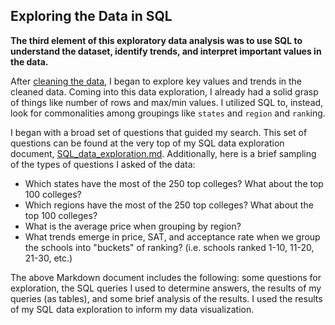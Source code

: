 ## Exploring the Data in SQL

**The third element of this exploratory data analysis was to use SQL to understand the dataset, identify trends, and interpret important values in the data.**

After [cleaning the data](https://github.com/eseylar/PortfolioProjects/tree/main/TopCollegesAnalysis/SQLDataCleaning), I began to explore key values and trends in the cleaned data. Coming into this data exploration, I already had a solid grasp of things like number of rows and max/min values. I utilized SQL to, instead, look for commonalities among groupings like `states` and `region` and `rank`ing.

I began with a broad set of questions that guided my search. This set of questions can be found at the very top of my SQL data exploration document, [SQL_data_exploration.md](https://github.com/eseylar/PortfolioProjects/blob/main/TopCollegesAnalysis/SQLDataExploration/SQL_data_exploration.md). Additionally, here is a brief sampling of the types of questions I asked of the data:
  - Which states have the most of the 250 top colleges? What about the top 100 colleges?
  - Which regions have the most of the 250 top colleges? What about the top 100 colleges?
  - What is the average price when grouping by region?
  - What trends emerge in price, SAT, and acceptance rate when we group the schools into "buckets" of ranking? (i.e. schools ranked 1-10, 11-20, 21-30, etc.)
  
The above Markdown document includes the following: some questions for exploration, the SQL queries I used to determine answers, the results of my queries (as tables), and some brief analysis of the results. I used the results of my SQL data exploration to inform my data visualization. 
